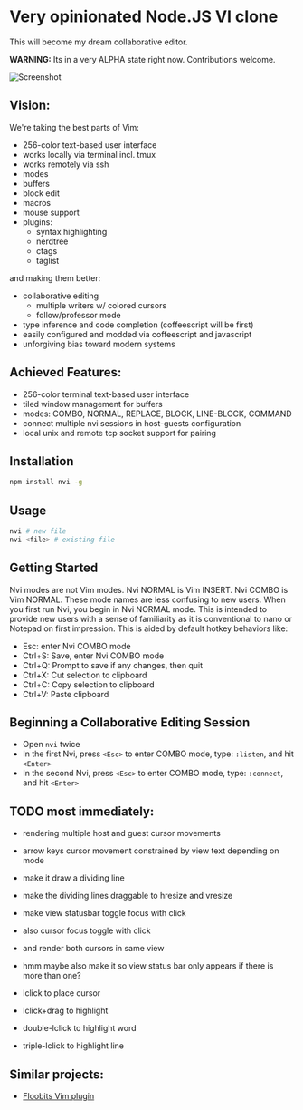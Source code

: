 # Very opinionated Node.JS VI clone

This will become my dream collaborative editor.

**WARNING:** Its in a very ALPHA state right now. Contributions welcome.

![Screenshot](https://raw.github.com/mikesmullin/nvi/development/docs/screenshot.png)

## Vision:

We're taking the best parts of Vim:
  * 256-color text-based user interface
  * works locally via terminal incl. tmux
  * works remotely via ssh
  * modes
  * buffers
  * block edit
  * macros
  * mouse support
  * plugins:
    * syntax highlighting
    * nerdtree
    * ctags
    * taglist

and making them better:
  * collaborative editing
    * multiple writers w/ colored cursors
    * follow/professor mode
  * type inference and code completion (coffeescript will be first)
  * easily configured and modded via coffeescript and javascript
  * unforgiving bias toward modern systems

## Achieved Features:

* 256-color terminal text-based user interface
* tiled window management for buffers
* modes: COMBO, NORMAL, REPLACE, BLOCK, LINE-BLOCK, COMMAND
* connect multiple nvi sessions in host-guests configuration
* local unix and remote tcp socket support for pairing

## Installation
```bash
npm install nvi -g
```

## Usage
```bash
nvi # new file
nvi <file> # existing file
```

## Getting Started

Nvi modes are not Vim modes.
Nvi NORMAL is Vim INSERT.
Nvi COMBO is Vim NORMAL.
These mode names are less confusing to new users.
When you first run Nvi, you begin in Nvi NORMAL mode.
This is intended to provide new users with a sense of familiarity as it is conventional to nano or Notepad on first impression.
This is aided by default hotkey behaviors like:
 * Esc: enter Nvi COMBO mode
 * Ctrl+S: Save, enter Nvi COMBO mode
 * Ctrl+Q: Prompt to save if any changes, then quit
 * Ctrl+X: Cut selection to clipboard
 * Ctrl+C: Copy selection to clipboard
 * Ctrl+V: Paste clipboard

## Beginning a Collaborative Editing Session

* Open `nvi` twice
* In the first Nvi, press `<Esc>` to enter COMBO mode, type: `:listen`, and hit `<Enter>`
* In the second Nvi, press `<Esc>` to enter COMBO mode, type: `:connect`, and hit `<Enter>`

## TODO most immediately:

* rendering multiple host and guest cursor movements
* arrow keys cursor movement constrained by view text depending on mode

* make it draw a dividing line
* make the dividing lines draggable to hresize and vresize

* make view statusbar toggle focus with click
* also cursor focus toggle with click
* and render both cursors in same view
* hmm maybe also make it so view status bar only appears if there is more than one?

* lclick to place cursor
* lclick+drag to highlight
* double-lclick to highlight word
* triple-lclick to highlight line


## Similar projects:

* [Floobits Vim plugin](https://floobits.com/)
